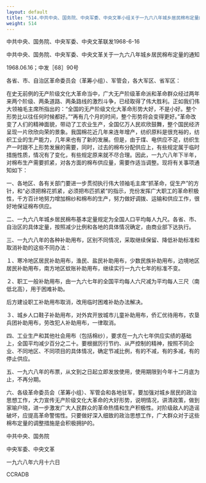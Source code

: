 ```yaml
---
layout: default
title: "514.中共中央、国务院、中央军委、中央文革小组关于一九六八年城乡居民棉布定量的通知"
weight: 514
---
```


中共中央、国务院、中央军委、中央文革联发1968-6-16

中共中央、国务院、中央军委、中央文革关于一九六八年城乡居民棉布定量的通知

1968.06.16；中发［68］90号

各省、市、自治区革命委员会（革筹小组）、军管会，各大军区、省军区：

在史无前例的无产阶级文化大革命当中，广大无产阶级革命派和革命群众经过两年来两个阶级、两条道路、两条路线的激烈斗争，已经取得了伟大胜利。正如我们伟大领袖毛主席所指出的：“全国的无产阶级文化大革命形势大好，不是小好。整个形势比以往任何时候都好。”“再有几个月的时间，整个形势将会变得更好。”革命改变了人们的精神面貌，带动了工农业生产，全国亿万人民欢欣鼓舞，整个国民经济呈现一片欣欣向荣的景象。我国棉花近几年来连年增产，纺织原料是很充裕的，纺织工业的生产能力，几年来也有了新的发展。但是，由于煤、电供应不足，纺织生产一时跟不上形势发展的需要，同时，过去的棉布分配供应上，有些规定属于临时措施性质，情况有了变化，有些规定原来就不尽合理。因此，一九六八年下半年，对棉布生产需要抓紧，对各方面的棉布供应量，需要作适当调整。现将有关事项通知如下：

一、各地区、各有关部门要进一步贯彻执行伟大领袖毛主席“抓革命，促生产”的方针，和“必须把棉花抓紧，必须把布匹抓紧”的指示，充份发挥广大职工的革命积极性，千方百计地努力增加棉纱和棉布的生产，努力做好调拨、运输和供应工作，很好地保证棉布供应。

二、一九六八年城乡居民棉布基本定量规定为全国人口平均每人九尺。各省、市、自治区的具体定量，按照减少比例和各地的具体情况确定，由商业部下达执行。

三、一九六八年的各种补助用布，区别不同情况，采取继续保留、降低补助标准和取消补助的这些不同办法：

１、寒冷地区居民补助用布，渔民、盐民补助用布，少数民族补助用布，边境地区居民补助用布，南方地区蚊账补助用布，继续实行一九六七年的标准不变。

２、职工一般补助用布，由一九六七年的全国平均每人六尺减为平均每人三尺（南低北高），用于困难补助。

后方建设职工补助用布取消，改用临时困难补助办法解决。

３、城乡人口鞋子补助用布，对外宾开放城市儿童补助用布，侨汇优待用布，农垦兵团补助用布，劳改犯人补助用布，一律取消。

四、工业生产和其他社会用布（包括棉纱），要求在一九六七年供应实绩的基础上，全国平均减少百分之二十。要根据厉行节约、从严控制的精神，按照不同企业、不同地区、不同项目的具体情况，确定节减比例，有的不减，有的多减，有的停止供应。

五、一九六八年的布票，从文到之日起立即发放使用，使用期限到今年十二月底为止，不再分期。

六、各级革命委员会（革筹小组）、军管会和各地驻军，要加强对城乡居民的政治思想工作，大力宣传无产阶级文化大革命的大好形势，说明情况，讲清政策，做到家喻户晓，进一步激发广大人民群众的革命热情和生产积极性。对阶级敌人的造谣破坏，应提高革命警惕性。只要做好深入细致的政治思想工作，广大群众对于这些棉布定量的调整措施是会积极拥护的。

中共中央、国务院

中央军委、中央文革

一九六八年六月十六日

CCRADB

